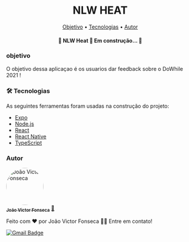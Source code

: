 
<h1 align="center">NLW HEAT</h1>

<p align="center">
 <a href="#objetivo">Objetivo</a> •
  <a href="#tecnologias">Tecnologias</a> •
  <a href="#autor">Autor</a>
</p>


<h4 align="center">
	🚧  NLW Heat 🚀 Em construção...  🚧
</h4>

### objetivo

O objetivo dessa aplicaçao é os usuarios dar feedback sobre o DoWhile 2021 !


### 🛠 Tecnologias

As seguintes ferramentas foram usadas na construção do projeto:

- [Expo](https://expo.io/)
- [Node.js](https://nodejs.org/en/)
- [React](https://pt-br.reactjs.org/)
- [React Native](https://reactnative.dev/)
- [TypeScript](https://www.typescriptlang.org/)


### Autor


<a href="https://github.com/joao-victor-fonseca">
 <img style="border-radius: 50%;" src="https://avatars.githubusercontent.com/u/84512746?v=4" width="100px;" alt="João Victor Fonseca"/>
 <br />
 <sub><b>João Victor Fonseca</b></sub></a> <a href="https://github.com/joao-victor-fonseca" title="perfil">🚀</a>


Feito com ❤️ por João Victor Fonseca 👋🏽 Entre em contato!


[![Gmail Badge](https://img.shields.io/badge/-Gmail-c14438?style=flat-square&logo=Gmail&logoColor=white&link=mailto:Gmail)](mailto:joaovictorfosecaassis@gmail.com)
